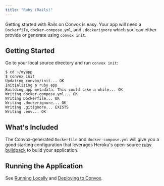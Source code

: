 ```yaml
---
title: "Ruby (Rails)"
---
```


Getting started with Rails on Convox is easy. Your app will need a `Dockerfile`, `docker-compose.yml`, and `.dockerignore` which you can either provide or generate using `convox init`.

## Getting Started

Go to your local source directory and run `convox init`:

    $ cd ~/myapp
    $ convox init
    Updating convox/init... OK
    Initializing a ruby app
    Building app metadata. This could take a while... OK
    Writing docker-compose.yml... OK
    Writing Dockerfile... OK
    Writing .dockerignore... OK
    Writing .gitignore... EXISTS
    Writing .env... OK

## What's Included

The Convox-generated `Dockerfile` and `docker-compose.yml` will give you a good starting configuration that leverages Heroku's open-source [ruby buildpack](https://github.com/heroku/heroku-buildpack-ruby) to build your application.

## Running the Application

See [Running Locally](/docs/running-locally) and [Deploying to Convox](/docs/deploying-to-convox).

